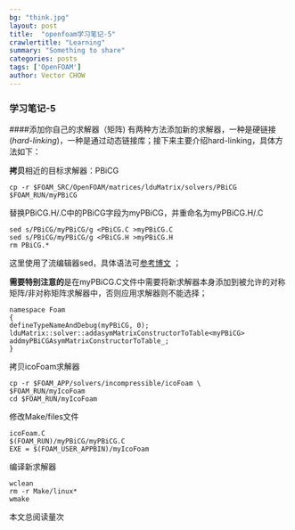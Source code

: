 ```yaml
---
bg: "think.jpg"
layout: post
title:  "openfoam学习笔记-5"
crawlertitle: "Learning"
summary: "Something to share"
categories: posts
tags: ['OpenFOAM']
author: Vector CHOW
---
```

<script type="text/x-mathjax-config">
    MathJax.Hub.Config({
      tex2jax: {
        skipTags: ['script', 'noscript', 'style', 'textarea', 'pre'],
        inlineMath: [['$','$']]
      }
    });
  </script>
  <script src="https://cdn.mathjax.org/mathjax/latest/MathJax.js?config=TeX-AMS-MML_HTMLorMML" type="text/javascript"></script>
  
### 学习笔记-5
####添加你自己的求解器（矩阵)
有两种方法添加新的求解器，一种是硬链接(*hard-linking*)，一种是通过动态链接库；接下来主要介绍hard-linking，具体方法如下：

**拷贝**相近的目标求解器：PBiCG
```
cp -r $FOAM_SRC/OpenFOAM/matrices/lduMatrix/solvers/PBiCG $FOAM_RUN/myPBiCG
```
替换PBiCG.H/.C中的PBiCG字段为myPBiCG，并重命名为myPBiCG.H/.C
```
sed s/PBiCG/myPBiCG/g <PBiCG.C >myPBiCG.C
sed s/PBiCG/myPBiCG/g <PBiCG.H >myPBiCG.H
rm PBiCG.*
```
这里使用了流编辑器sed，具体语法可[参考博文](http://blog.sina.com.cn/s/blog_a131787b0102yxq7.html) ；

**需要特别注意的**是在myPBiCG.C文件中需要将新求解器本身添加到被允许的对称矩阵/非对称矩阵求解器中，否则应用求解器则不能选择；
```
namespace Foam
{
defineTypeNameAndDebug(myPBiCG, 0);
lduMatrix::solver::addasymMatrixConstructorToTable<myPBiCG>
addmyPBiCGAsymMatrixConstructorToTable_;
}
```
拷贝icoFoam求解器
```
cp -r $FOAM_APP/solvers/incompressible/icoFoam \
$FOAM_RUN/myIcoFoam
cd $FOAM_RUN/myIcoFoam
```
修改Make/files文件
```
icoFoam.C
$(FOAM_RUN)/myPBiCG/myPBiCG.C
EXE = $(FOAM_USER_APPBIN)/myIcoFoam
```
编译新求解器
```
wclean
rm -r Make/linux*
wmake
```
 <span id="busuanzi_container_page_pv">
  本文总阅读量<span id="busuanzi_value_page_pv"></span>次
</span>

